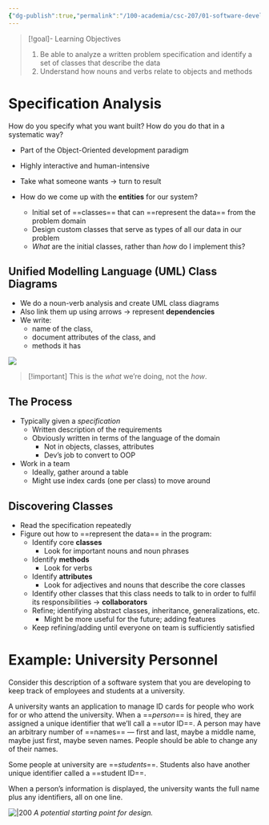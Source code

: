 ```yaml
---
{"dg-publish":true,"permalink":"/100-academia/csc-207/01-software-developer-skills-and-tools/representing-data-in-your-program/","tags":["#lecture","#note","cs","java","university"],"created":"2024-09-10T22:23:03.000-04:00","updated":"2024-10-09T01:36:29.681-04:00"}
---
```



> [!goal]- Learning Objectives
>
> 1. Be able to analyze a written problem specification and identify a set of classes that describe the data
> 2. Understand how nouns and verbs relate to objects and methods

# Specification Analysis

How do you specify what you want built? How do you do that in a systematic way?

-   Part of the Object-Oriented development paradigm
-   Highly interactive and human-intensive

-   Take what someone wants → turn to result
-   How do we come up with the **entities** for our system?
    -   Initial set of ==classes== that can ==represent the data== from the problem domain
    -   Design custom classes that serve as types of all our data in our problem
    -   _What_ are the initial classes, rather than _how_ do I implement this?

## Unified Modelling Language (UML) Class Diagrams

-   We do a noun-verb analysis and create UML class diagrams
-   Also link them up using arrows → represent **dependencies**
-   We write:
    -   name of the class,
    -   document attributes of the class, and
    -   methods it has

![](https://i.imgur.com/GO1pxhc.png)

> [!important] This is the _what_ we’re doing, not the _how_.

## The Process

-   Typically given a _specification_
    -   Written description of the requirements
    -   Obviously written in terms of the language of the domain
        -   Not in objects, classes, attributes
        -   Dev’s job to convert to OOP
-   Work in a team
    -   Ideally, gather around a table
    -   Might use index cards (one per class) to move around

## Discovering Classes

-   Read the specification repeatedly
-   Figure out how to ==represent the data== in the program:
    -   Identify core **classes**
        -   Look for important nouns and noun phrases
    -   Identify **methods**
        -   Look for verbs
    -   Identify **attributes**
        -   Look for adjectives and nouns that describe the core classes
    -   Identify other classes that this class needs to talk to in order to fulfil its responsibilities → **collaborators**
    -   Refine; identifying abstract classes, inheritance, generalizations, etc.
        -   Might be more useful for the future; adding features
    -   Keep refining/adding until everyone on team is sufficiently satisfied

# Example: University Personnel

Consider this description of a software system that you are developing to keep track of employees and students at a university.

A university wants an application to manage ID cards for people who work for or who attend the university. When a ==_person_== is hired, they are assigned a unique identifier that we’ll call a ==utor ID==. A person may have an arbitrary number of ==names== — first and last, maybe a middle name, maybe just first, maybe seven names. People should be able to change any of their names.

Some people at university are ==_students_==. Students also have another unique identifier called a ==student ID==.

When a person’s information is displayed, the university wants the full name plus any identifiers, all on one line.

![|200](https://i.imgur.com/6pOiJhw.png)
_A potential starting point for design._
